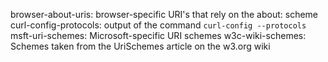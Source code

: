 browser-about-uris: browser-specific URI's that rely on the about: scheme
curl-config-protocols: output of the command `curl-config --protocols`
msft-uri-schemes: Microsoft-specific URI schemes
w3c-wiki-schemes: Schemes taken from the UriSchemes article on the w3.org wiki

